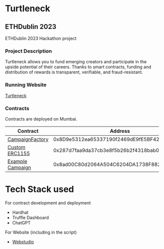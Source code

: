 # Turtleneck
## ETHDublin 2023
ETHDublin 2023 Hackathon project

### Project Description

Turtleneck allows you to fund emerging creators and participate in the upside potential of their careers. Thanks to smart contracts, funding and distribution of rewards is transparent, verifiable, and fraud-resistant.

### Running Website

[Turtleneck](https://turtleneck.webstudio.so/)


### Contracts
Contracts are deployed on Mumbai.

| Contract                                                                                                  | Address                                    |
|-----------------------------------------------------------------------------------------------------------|--------------------------------------------|
| [CampaignFactory](https://mumbai.polygonscan.com/address/0x8D9e5312ea65337190f2469dE9fE5BF42b1883a2)           | 0x8D9e5312ea65337190f2469dE9fE5BF42b1883a2 |
| [Custom ERC1155](https://mumbai.polygonscan.com/address/0x287d7faa9da37cb3e8f5b26b2f4318bab0346060) | 0x287d7faa9da37cb3e8f5b26b2f4318bab0346060 |
| [Example Campaign](https://mumbai.polygonscan.com/address/0x8ad00C80d2064A504C6204DA1738F88283D77B4B)            | 0x8ad00C80d2064A504C6204DA1738F88283D77B4B |



# Tech Stack used

For contract development and deployment
- Hardhat
- Truffle Dashboard
- ChatGPT

For Website (including in the script)
- [Webstudio](https://turtleneck.webstudio.so/)
